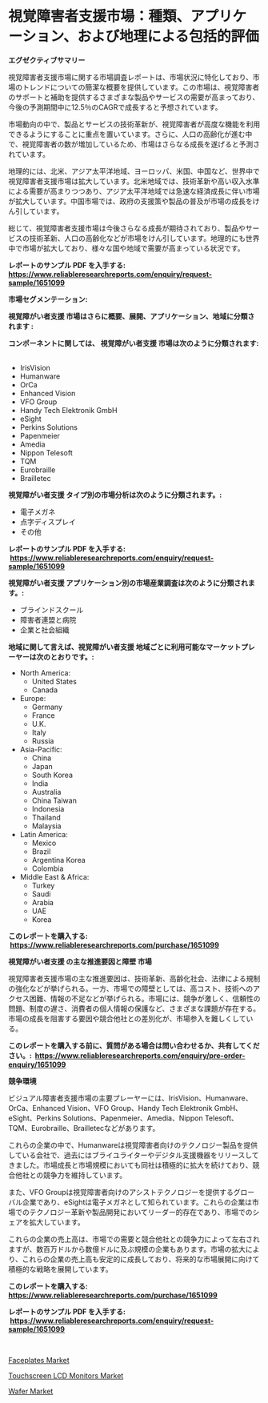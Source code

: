 <p><h1>視覚障害者支援市場：種類、アプリケーション、および地理による包括的評価</h1></p><p><strong>エグゼクティブサマリー</strong></p>
<p><p>視覚障害者支援市場に関する市場調査レポートは、市場状況に特化しており、市場のトレンドについての簡潔な概要を提供しています。この市場は、視覚障害者のサポートと補助を提供するさまざまな製品やサービスの需要が高まっており、今後の予測期間中に12.5％のCAGRで成長すると予想されています。</p><p>市場動向の中で、製品とサービスの技術革新が、視覚障害者が高度な機能を利用できるようにすることに重点を置いています。さらに、人口の高齢化が進む中で、視覚障害者の数が増加しているため、市場はさらなる成長を遂げると予測されています。</p><p>地理的には、北米、アジア太平洋地域、ヨーロッパ、米国、中国など、世界中で視覚障害者支援市場は拡大しています。北米地域では、技術革新や高い収入水準による需要が高まりつつあり、アジア太平洋地域では急速な経済成長に伴い市場が拡大しています。中国市場では、政府の支援策や製品の普及が市場の成長をけん引しています。</p><p>総じて、視覚障害者支援市場は今後さらなる成長が期待されており、製品やサービスの技術革新、人口の高齢化などが市場をけん引しています。地理的にも世界中で市場が拡大しており、様々な国や地域で需要が高まっている状況です。</p></p>
<p><strong>レポートのサンプル PDF を入手する: <a href="https://www.reliableresearchreports.com/enquiry/request-sample/1651099">https://www.reliableresearchreports.com/enquiry/request-sample/1651099</a></strong></p>
<p><strong>市場セグメンテーション:</strong></p>
<p><strong> 視覚障がい者支援 市場はさらに概要、展開、アプリケーション、地域に分類されます :</strong></p>
<p><strong>コンポーネントに関しては、 視覚障がい者支援 市場は次のように分類されます: &nbsp;</strong></p>
<p><ul><li>IrisVision</li><li>Humanware</li><li>OrCa</li><li>Enhanced Vision</li><li>VFO Group</li><li>Handy Tech Elektronik GmbH</li><li>eSight</li><li>Perkins Solutions</li><li>Papenmeier</li><li>Amedia</li><li>Nippon Telesoft</li><li>TQM</li><li>Eurobraille</li><li>Brailletec</li></ul></p>
<p><strong> 視覚障がい者支援 タイプ別の市場分析は次のように分類されます。:</strong></p>
<p><ul><li>電子メガネ</li><li>点字ディスプレイ</li><li>その他</li></ul></p>
<p><strong>レポートのサンプル PDF を入手する: &nbsp;<a href="https://www.reliableresearchreports.com/enquiry/request-sample/1651099">https://www.reliableresearchreports.com/enquiry/request-sample/1651099</a></strong></p>
<p><strong> 視覚障がい者支援 アプリケーション別の市場産業調査は次のように分類されます。:</strong></p>
<p><ul><li>ブラインドスクール</li><li>障害者連盟と病院</li><li>企業と社会組織</li></ul></p>
<p><strong>地域に関して言えば、視覚障がい者支援 地域ごとに利用可能なマーケットプレーヤーは次のとおりです。:</strong></p>
<p><ul>
    <li>
        North America:
        <ul>
            <li>United States</li>
            <li>Canada</li>
        </ul>
    </li>
    <li>
        Europe:
        <ul>
            <li>Germany</li>
            <li>France</li>
            <li>U.K.</li>
            <li>Italy</li>
            <li>Russia</li>
        </ul>
    </li>
    <li>
        Asia-Pacific:
        <ul>
            <li>China</li>
            <li>Japan</li>
            <li>South Korea</li>
            <li>India</li>
            <li>Australia</li>
            <li>China Taiwan</li>
            <li>Indonesia</li>
            <li>Thailand</li>
            <li>Malaysia</li>
        </ul>
    </li>
    <li>
        Latin America:
        <ul>
            <li>Mexico</li>
            <li>Brazil</li>
            <li>Argentina Korea</li>
            <li>Colombia</li>
        </ul>
    </li>
    <li>
        Middle East & Africa:
        <ul>
            <li>Turkey</li>
            <li>Saudi</li>
            <li>Arabia</li>
            <li>UAE</li>
            <li>Korea</li>
        </ul>
    </li>
    </ul></p>
<p><strong>このレポートを購入する: &nbsp;<a href="https://www.reliableresearchreports.com/purchase/1651099">https://www.reliableresearchreports.com/purchase/1651099</a></strong></p>
<p><strong>視覚障がい者支援 の主な推進要因と障壁 市場</strong></p>
<p><p>視覚障害者支援市場の主な推進要因は、技術革新、高齢化社会、法律による規制の強化などが挙げられる。一方、市場での障壁としては、高コスト、技術へのアクセス困難、情報の不足などが挙げられる。市場には、競争が激しく、信頼性の問題、制度の遅さ、消費者の個人情報の保護など、さまざまな課題が存在する。市場の成長を阻害する要因や競合他社との差別化が、市場参入を難しくしている。</p></p>
<p><strong>このレポートを購入する前に、質問がある場合は問い合わせるか、共有してください。:&nbsp; <a href="https://www.reliableresearchreports.com/enquiry/pre-order-enquiry/1651099">https://www.reliableresearchreports.com/enquiry/pre-order-enquiry/1651099</a></strong></p>
<p><strong>競争環境</strong></p>
<p><p>ビジュアル障害者支援市場の主要プレーヤーには、IrisVision、Humanware、OrCa、Enhanced Vision、VFO Group、Handy Tech Elektronik GmbH、eSight、Perkins Solutions、Papenmeier、Amedia、Nippon Telesoft、TQM、Eurobraille、Brailletecなどがあります。</p><p>これらの企業の中で、Humanwareは視覚障害者向けのテクノロジー製品を提供している会社で、過去にはブライユライターやデジタル支援機器をリリースしてきました。市場成長と市場規模においても同社は積極的に拡大を続けており、競合他社との競争力を維持しています。</p><p>また、VFO Groupは視覚障害者向けのアシストテクノロジーを提供するグローバル企業であり、eSightは電子メガネとして知られています。これらの企業は市場でのテクノロジー革新や製品開発においてリーダー的存在であり、市場でのシェアを拡大しています。</p><p>これらの企業の売上高は、市場での需要と競合他社との競争力によって左右されますが、数百万ドルから数億ドルに及ぶ規模の企業もあります。市場の拡大により、これらの企業の売上高も安定的に成長しており、将来的な市場展開に向けて積極的な戦略を展開しています。</p></p>
<p><strong>このレポートを購入する: &nbsp; <a href="https://www.reliableresearchreports.com/purchase/1651099">https://www.reliableresearchreports.com/purchase/1651099</a></strong></p>
<p><strong>レポートのサンプル PDF を入手する: &nbsp;<a href="https://www.reliableresearchreports.com/enquiry/request-sample/1651099">https://www.reliableresearchreports.com/enquiry/request-sample/1651099</a></strong><strong></strong></p>
<p>&nbsp;</p>
<p><p><a href="https://github.com/angelajermaine/Market-Research-Report-List-2/blob/main/faceplates-market.md">Faceplates Market</a></p><p><a href="https://github.com/shotows/Market-Research-Report-List-2/blob/main/touchscreen-lcd-monitors-market.md">Touchscreen LCD Monitors Market</a></p><p><a href="https://github.com/beatblasta/Market-Research-Report-List-2/blob/main/wafer-market.md">Wafer Market</a></p></p>